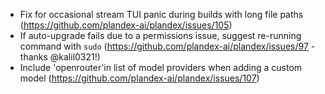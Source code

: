 - Fix for occasional stream TUI panic during builds with long file paths (https://github.com/plandex-ai/plandex/issues/105)
- If auto-upgrade fails due to a permissions issue, suggest re-running command with `sudo` (https://github.com/plandex-ai/plandex/issues/97 - thanks @kalil0321!)
- Include 'openrouter'in list of model providers when adding a custom model (https://github.com/plandex-ai/plandex/issues/107)